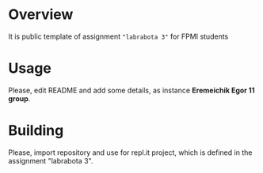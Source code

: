 # Overview

It is public template of assignment `"labrabota 3"` for FPMI students

# Usage

Please, edit README and add some details, as instance **Eremeichik Egor 11 group**.

# Building

Please, import repository and use for repl.it project, which is defined in the assignment "labrabota 3".
